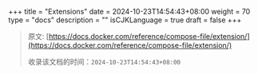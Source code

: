 +++
title = "Extensions"
date = 2024-10-23T14:54:43+08:00
weight = 70
type = "docs"
description = ""
isCJKLanguage = true
draft = false
+++

> 原文: [https://docs.docker.com/reference/compose-file/extension/](https://docs.docker.com/reference/compose-file/extension/)
>
> 收录该文档的时间：`2024-10-23T14:54:43+08:00`

